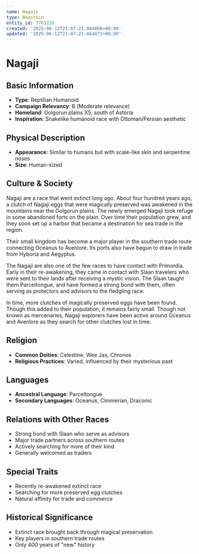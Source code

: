 ```yaml
---
name: Nagaji
type: Beastkin
entity_id: 7763226
created: '2025-06-12T21:07:21.864866+00:00'
updated: '2025-06-12T21:07:21.864871+00:00'
---
```


# Nagaji

## Basic Information
- **Type**: Reptilian Humanoid
- **Campaign Relevancy**: B (Moderate relevance)
- **Homeland**: Golgorun plains X5, south of Astoria
- **Inspiration**: Snakelike humanoid race with Ottoman/Persian aesthetic

## Physical Description
- **Appearance**: Similar to humans but with scale-like skin and serpentine noses
- **Size**: Human-sized

## Culture & Society
Nagaji are a race that went extinct long ago. About four hundred years ago, a clutch of Nagaji eggs that were magically preserved was awakened in the mountains near the Golgorun plains. The newly emerged Nagaji took refuge in some abandoned forts on the plain. Over time their population grew, and they soon set up a harbor that became a destination for sea trade in the region. 

Their small kingdom has become a major player in the southern trade route connecting Oceanus to Avenlore. Its ports also have begun to draw in trade from Hyboria and Aegyptus.

The Nagaji are also one of the few races to have contact with Primordia. Early in their re-awakening, they came in contact with Slaan travelers who were sent to their lands after receiving a mystic vision. The Slaan taught them Parceltongue, and have formed a strong bond with them, often serving as protectors and advisors to the fledgling race.

In time, more clutches of magically preserved eggs have been found. Though this added to their population, it remains fairly small. Though not known as mercenaries, Nagaji explorers have been active around Oceanus and Avenlore as they search for other clutches lost in time.

## Religion
- **Common Deities**: Celestine, Wee Jas, Chronos
- **Religious Practices**: Varied, influenced by their mysterious past

## Languages
- **Ancestral Language**: Parceltongue
- **Secondary Languages**: Oceanus, Cimmerian, Draconic

## Relations with Other Races
- Strong bond with Slaan who serve as advisors
- Major trade partners across southern routes
- Actively searching for more of their kind
- Generally welcomed as traders

## Special Traits
- Recently re-awakened extinct race
- Searching for more preserved egg clutches
- Natural affinity for trade and commerce

## Historical Significance
- Extinct race brought back through magical preservation
- Key players in southern trade routes
- Only 400 years of "new" history